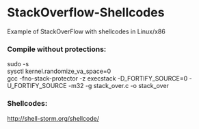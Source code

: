 # StackOverflow-Shellcodes
Example of StackOverFlow with shellcodes in Linux/x86 
### Compile without protections:
sudo -s  
sysctl kernel.randomize_va_space=0  
gcc -fno-stack-protector -z execstack -D_FORTIFY_SOURCE=0 -U_FORTIFY_SOURCE -m32 -g stack_over.c -o stack_over
### Shellcodes:
http://shell-storm.org/shellcode/

